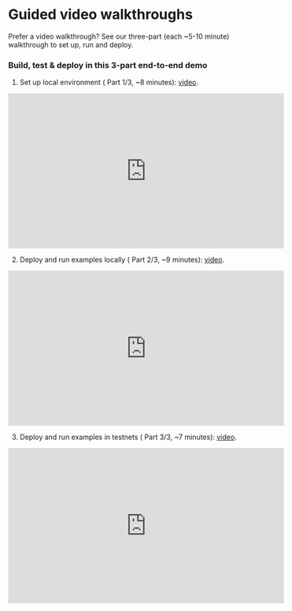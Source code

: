 # Guided video walkthroughs
Prefer a video walkthrough? See our three-part (each ~5-10 minute) walkthrough to set up, run and deploy.
### Build, test & deploy in this 3-part end-to-end demo
1. Set up local environment ( Part 1/3, ~8 minutes): [video](https://www.youtube.com/watch?v=PWXmsP_a-ck).
<iframe width="560" height="315" src="https://www.youtube.com/embed/PWXmsP_a-ck" title="YouTube video player" frameBorder="0" allow="accelerometer; autoplay; clipboard-write; encrypted-media; gyroscope; picture-in-picture" allowFullScreen></iframe>

2. Deploy and run examples locally ( Part 2/3, ~9 minutes): [video](https://www.youtube.com/watch?v=l2MAZKEWzZ4).
<iframe width="560" height="315" src="https://www.youtube.com/embed/l2MAZKEWzZ4" title="YouTube video player" frameBorder="0" allow="accelerometer; autoplay; clipboard-write; encrypted-media; gyroscope; picture-in-picture" allowFullScreen></iframe>

3. Deploy and run examples in testnets ( Part 3/3, ~7 minutes): [video](https://www.youtube.com/watch?v=X6HwmL6Tbg0).
<iframe width="560" height="315" src="https://www.youtube.com/embed/X6HwmL6Tbg0" title="YouTube video player" frameBorder="0" allow="accelerometer; autoplay; clipboard-write; encrypted-media; gyroscope; picture-in-picture" allowFullScreen></iframe>